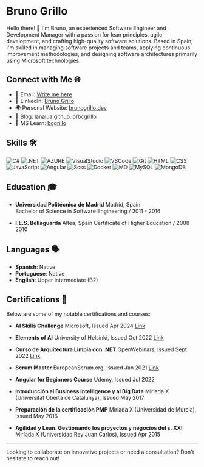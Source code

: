 # Bruno Grillo

Hello there! 👋 I'm Bruno, an experienced Software Engineer and Development Manager with a passion for lean principles, agile development, and crafting high-quality software solutions. Based in Spain, I'm skilled in managing software projects and teams, applying continuous improvement methodologies, and designing software architectures primarily using Microsoft technologies.

## Connect with Me 🌐

- 📧 Email: [Write me here](https://bcgrillo.github.io/contacto)
- 🔗 LinkedIn: [Bruno Grillo](https://www.linkedin.com/in/bcgrillo)
- 🌍 Personal Website: [brunogrillo.dev](https://brunogrillo.dev)
- 📝 Blog: [lanalua.github.io/bcgrillo](https://lanalua.github.io/bcgrillo)
- 🏅 MS Learn: [bcgrillo](https://learn.microsoft.com/en-gb/users/bcgrillo)

## Skills 🛠️

![C#](https://skillicons.dev/icons?i=cs)
![.NET](https://skillicons.dev/icons?i=dotnet)
![AZURE](https://skillicons.dev/icons?i=azure)
![VisualStudio](https://skillicons.dev/icons?i=visualstudio)
![VSCode](https://skillicons.dev/icons?i=vscode)
![Git](https://skillicons.dev/icons?i=git)
![HTML](https://skillicons.dev/icons?i=html)
![CSS](https://skillicons.dev/icons?i=css)
![JavaScript](https://skillicons.dev/icons?i=js)
![Angular](https://skillicons.dev/icons?i=angular)
![Scss](https://skillicons.dev/icons?i=scss)
![Docker](https://skillicons.dev/icons?i=docker)
![MD](https://skillicons.dev/icons?i=md)
![MySQL](https://skillicons.dev/icons?i=mysql)
![MongoDB](https://skillicons.dev/icons?i=mongo)

## Education 🎓

- **Universidad Politécnica de Madrid** Madrid, Spain  
  Bachelor of Science in Software Engineering / 2011 - 2016  

- **I.E.S. Bellaguarda** Altea, Spain
  Certificate of Higher Education / 2008 - 2010  

## Languages 🗣️

- **Spanish**: Native
- **Portuguese**: Native
- **English**: Upper intermediate (B2)

## Certifications 🏅

Below are some of my notable certifications and courses:

- **AI Skills Challenge** Microsoft, Issued Apr 2024 [Link](https://learn.microsoft.com/api/achievements/share/en-gb/bcgrillo/D6CYWPSJ?sharingId=38C9F5112BFF0530)

- **Elements of AI** University of Helsinki, Issued Oct 2022 [Link](https://certificates.mooc.fi/validate/znsmgkhfxs)

- **Curso de Arquitectura Limpia con .NET** OpenWebinars, Issued Sept 2022 [Link](https://openwebinars.net/cert/dym59)

- **Scrum Master** EuropeanScrum.org, Issued Jan 2021 [Link](https://www.europeanscrum.org/european-scrum-bruno-camilo-grillo.html)

- **Angular for Beginners Course** Udemy, Issued Jul 2022

- **Introducción al Business Intelligence y al Big Data** Miríada X (Universitat Oberta de Catalunya), Issued May 2017

- **Preparación de la certificación PMP** Miríada X (Universidad de Murcia), Issued May 2016

- **Agilidad y Lean. Gestionando los proyectos y negocios del s. XXI** Miríada X (Universidad Rey Juan Carlos), Issued Apr 2015

---

Looking to collaborate on innovative projects or need a consultation? Don't hesitate to reach out!
